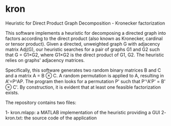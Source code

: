 # kron
Heuristic for Direct Product Graph Decomposition - Kronecker factorization

This software implements a heuristic for decomposing a directed graph into factors according to the direct product (also known as Kronecker, cardinal or tensor product). Given a directed, unweighted graph G with adjacency matrix Adj(G), our heuristic searches for a pair of graphs G1 and G2 such that G = G1×G2, where G1×G2 is the direct product of G1, G2. The heuristic relies on graphs' adjacency matrices.

Specifically, this software generates two random binary matrices B and C and a matrix A = B ⊗ C. A random permutation is applied to A, resulting in A'=PᵀAP. The program then looks for a permutation P' such that P'ᵀA'P' = B' ⊗ C'. By construction, it is evident that at least one feasible factorization exists.

The repository contains two files:

1- kron.mlapp: a MATLAB implementation of the heuristic providing a GUI
2- kron.txt: the source code of the application
